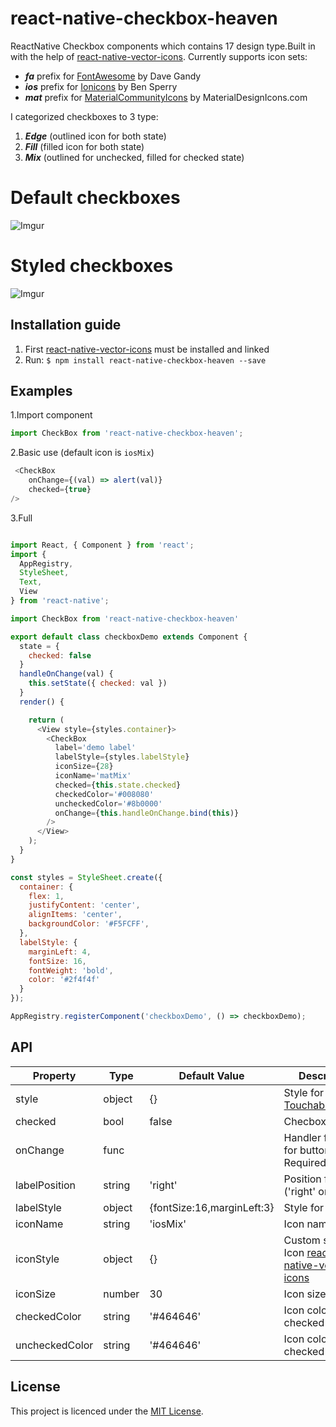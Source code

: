 # react-native-checkbox-heaven

ReactNative Checkbox components which contains 17 design type.Built in with the help
of [react-native-vector-icons](https://github.com/oblador/react-native-vector-icons). Currently supports icon sets:
* ***fa*** prefix for [FontAwesome](http://fortawesome.github.io/Font-Awesome/icons/) by Dave Gandy 
* ***ios*** prefix for [Ionicons](http://ionicframework.com/docs/v2/ionicons/) by Ben Sperry
* ***mat*** prefix for [MaterialCommunityIcons](https://materialdesignicons.com/) by MaterialDesignIcons.com

I categorized checkboxes to 3 type:
1. ***Edge*** (outlined icon for both state)
2. ***Fill*** (filled icon for both state)
3. ***Mix*** (outlined for unchecked, filled for checked state)

# **Default checkboxes** 
![Imgur](http://i.imgur.com/G5N131cl.png)
# **Styled checkboxes**  
![Imgur](http://i.imgur.com/zbM5s0Cm.png)

## **Installation guide**

1. First [react-native-vector-icons](https://github.com/oblador/react-native-vector-icons) must be installed and linked
2. Run: `$ npm install react-native-checkbox-heaven --save`

## **Examples**

1.Import component
```javascript
import CheckBox from 'react-native-checkbox-heaven';
```
2.Basic use (default icon is `iosMix`)
```javascript
 <CheckBox
    onChange={(val) => alert(val)}
    checked={true}
/>
```
3.Full 
```javascript

import React, { Component } from 'react';
import {
  AppRegistry,
  StyleSheet,
  Text,
  View
} from 'react-native';

import CheckBox from 'react-native-checkbox-heaven'

export default class checkboxDemo extends Component {
  state = {
    checked: false
  }
  handleOnChange(val) {
    this.setState({ checked: val })
  }
  render() {

    return (
      <View style={styles.container}>
        <CheckBox
          label='demo label'
          labelStyle={styles.labelStyle}
          iconSize={28}
          iconName='matMix'
          checked={this.state.checked}
          checkedColor='#008080'
          uncheckedColor='#8b0000'
          onChange={this.handleOnChange.bind(this)}
        />
      </View>
    );
  }
}

const styles = StyleSheet.create({
  container: {
    flex: 1,
    justifyContent: 'center',
    alignItems: 'center',
    backgroundColor: '#F5FCFF',
  },
  labelStyle: {
    marginLeft: 4,
    fontSize: 16,
    fontWeight: 'bold',
    color: '#2f4f4f'
  }
});

AppRegistry.registerComponent('checkboxDemo', () => checkboxDemo);

```



## **API**

| Property              | Type | Default Value             | Description                              |
| ----------------- | -------- | ------------------------- | ---------------------------------------- |
| style              | object   | {}                       | Style for [TouchableOpacity](http://facebook.github.io/react-native/docs/touchableopacity.html)                               |
| checked           | bool     | false                     | Checbox state                           |
| onChange          | func     |                           | Handler function for button press. Required |
| labelPosition     | string   | 'right'                   | Position for label ('right' or 'left')  |
| labelStyle        | object   | {fontSize:16,marginLeft:3}| Style for [Text](http://facebook.github.io/react-native/docs/text.html)                           |
| iconName          | string   | 'iosMix'                  | Icon name                                |
| iconStyle         | object   | {}                        | Custom style for Icon [react-native-vector-icons](https://github.com/oblador/react-native-vector-icons)                   |
| iconSize          | number   | 30                        | Icon size                   |
| checkedColor      | string   | '#464646'                 | Icon color for checked state             |
| uncheckedColor    | string   | '#464646'                 | Icon color for checked state             |

## License

This project is licenced under the [MIT License](http://opensource.org/licenses/mit-license.html).